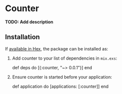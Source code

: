 # Counter

**TODO: Add description**

## Installation

If [available in Hex](https://hex.pm/docs/publish), the package can be installed as:

  1. Add counter to your list of dependencies in `mix.exs`:

        def deps do
          [{:counter, "~> 0.0.1"}]
        end

  2. Ensure counter is started before your application:

        def application do
          [applications: [:counter]]
        end
